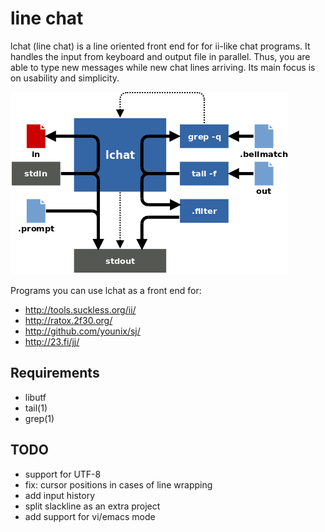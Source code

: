 line chat
=========

lchat (line chat) is a line oriented front end for for ii-like chat programs.
It handles the input from keyboard and output file in parallel.  Thus, you are
able to type new messages while new chat lines arriving.  Its main focus is on
usability and simplicity.

![lchat](/lchat.png)

Programs you can use lchat as a front end for:

 * http://tools.suckless.org/ii/
 * http://ratox.2f30.org/
 * http://github.com/younix/sj/
 * http://23.fi/jj/

Requirements
------------

 * libutf
 * tail(1)
 * grep(1)

TODO
----

 * support for UTF-8
 * fix: cursor positions in cases of line wrapping
 * add input history
 * split slackline as an extra project
 * add support for vi/emacs mode
